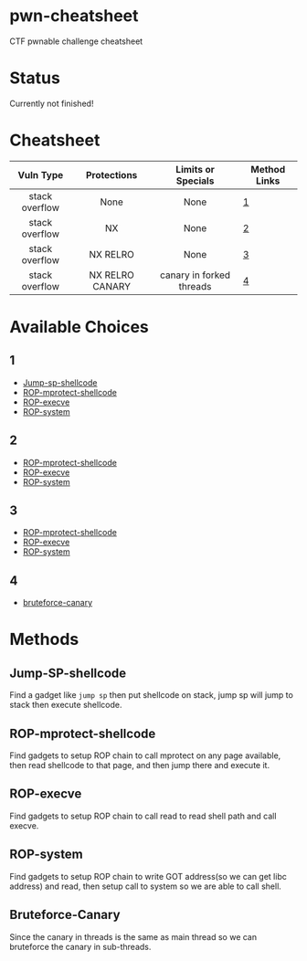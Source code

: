 # pwn-cheatsheet
CTF pwnable challenge cheatsheet

# Status
Currently not finished!

# Cheatsheet

| Vuln Type | Protections | Limits or Specials | Method Links |
|:---------:|:-----------:|:------:|--------------|
| stack overflow | None   |  None   |  [1](#1)
| stack overflow | NX  | None | [2](#2)
| stack overflow | NX RELRO | None | [3](#3)
| stack overflow | NX RELRO CANARY | canary in forked threads | [4](#4)

# Available Choices
## <a name="1"> 1
* [Jump-sp-shellcode](#jump-sp-shellcode)
* [ROP-mprotect-shellcode](#rop-mprotect-shellcode)
* [ROP-execve](#rop-execve)
* [ROP-system](#rop-system)

## <a name="2"> 2
* [ROP-mprotect-shellcode](#rop-mprotect-shellcode)
* [ROP-execve](#rop-execve)
* [ROP-system](#rop-system)

## <a name="3"> 3
* [ROP-mprotect-shellcode](#rop-mprotect-shellcode)
* [ROP-execve](#rop-execve)
* [ROP-system](#rop-system)

## <a name="4"> 4
* [bruteforce-canary](#bruteforce-canary)

# Methods
## <a name="jump-sp-shellcode"> Jump-SP-shellcode
Find a gadget like `jump sp` then put shellcode on stack, jump sp will jump to stack then execute shellcode.

## <a name="rop-mprotect-shellcode"> ROP-mprotect-shellcode
Find gadgets to setup ROP chain to call mprotect on any page available, then read shellcode to that page, and then jump there and execute it.

## <a name="rop-execve"> ROP-execve
Find gadgets to setup ROP chain to call read to read shell path and call execve.

## <a name="rop-system"> ROP-system
Find gadgets to setup ROP chain to write GOT address(so we can get libc address) and read, then setup call to system so we are able to call shell.

## <a name="bruteforce-canary"> Bruteforce-Canary
Since the canary in threads is the same as main thread so we can bruteforce the canary in sub-threads.
